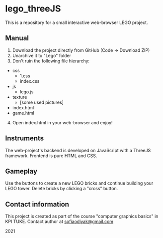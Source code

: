 # lego_threeJS
This is a repository for a small interactive web-browser LEGO project. 


## Manual
1. Download the project directly from GitHub (Code -> Download ZIP)
2. Unarchive it to "Lego" folder
3. Don't ruin the following file hierarchy:
  - css
    - 1.css
    - index.css
  - js
    - lego.js
  - texture
    - [some used pictures]
  - index.html
  - game.html
4. Open index.html in your web-browser and enjoy!

## Instruments
The web-project's backend is developed on JavaScript with a ThreeJS framework.
Frontend is pure HTML and CSS.

## Gameplay
Use the buttons to create a new LEGO bricks and continue building your LEGO tower.
Delete bricks by clicking a "cross" button.

## Contact information
This project is created as part of the course "computer graphics basics" in KPI TUKE. Contact author at sofiaodiyak@gmail.com 

2021
